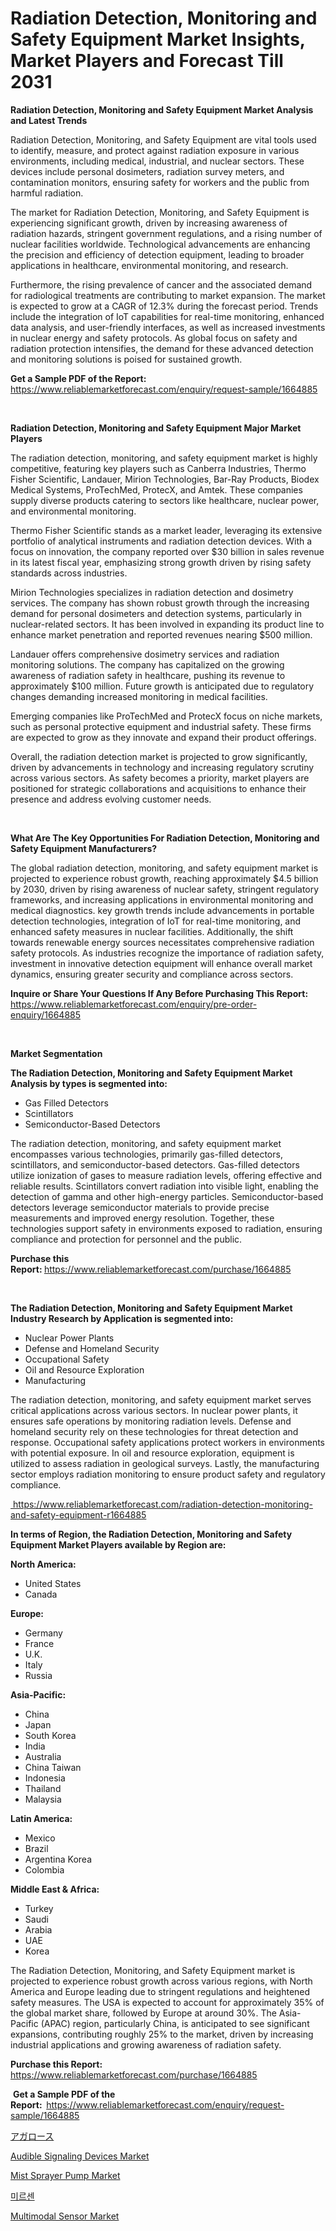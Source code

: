 <p><h1>Radiation Detection, Monitoring and Safety Equipment Market Insights, Market Players and Forecast Till 2031</h1></p><p><strong>Radiation Detection, Monitoring and Safety Equipment Market Analysis and Latest Trends</strong></p>
<p><p>Radiation Detection, Monitoring, and Safety Equipment are vital tools used to identify, measure, and protect against radiation exposure in various environments, including medical, industrial, and nuclear sectors. These devices include personal dosimeters, radiation survey meters, and contamination monitors, ensuring safety for workers and the public from harmful radiation.</p><p>The market for Radiation Detection, Monitoring, and Safety Equipment is experiencing significant growth, driven by increasing awareness of radiation hazards, stringent government regulations, and a rising number of nuclear facilities worldwide. Technological advancements are enhancing the precision and efficiency of detection equipment, leading to broader applications in healthcare, environmental monitoring, and research.</p><p>Furthermore, the rising prevalence of cancer and the associated demand for radiological treatments are contributing to market expansion. The market is expected to grow at a CAGR of 12.3% during the forecast period. Trends include the integration of IoT capabilities for real-time monitoring, enhanced data analysis, and user-friendly interfaces, as well as increased investments in nuclear energy and safety protocols. As global focus on safety and radiation protection intensifies, the demand for these advanced detection and monitoring solutions is poised for sustained growth.</p></p>
<p><strong>Get a Sample PDF of the Report:&nbsp;</strong> <a href="https://www.reliablemarketforecast.com/enquiry/request-sample/1664885?utm_campaign=1102&utm_medium=2&utm_source=Github&utm_content=ia&utm_term=29092024&utm_id=radiation-detection-monitoring-and-safety-equipment">https://www.reliablemarketforecast.com/enquiry/request-sample/1664885</a></p>
<p>&nbsp;</p>
<p><strong>Radiation Detection, Monitoring and Safety Equipment Major Market Players</strong></p>
<p><p>The radiation detection, monitoring, and safety equipment market is highly competitive, featuring key players such as Canberra Industries, Thermo Fisher Scientific, Landauer, Mirion Technologies, Bar-Ray Products, Biodex Medical Systems, ProTechMed, ProtecX, and Amtek. These companies supply diverse products catering to sectors like healthcare, nuclear power, and environmental monitoring.</p><p>Thermo Fisher Scientific stands as a market leader, leveraging its extensive portfolio of analytical instruments and radiation detection devices. With a focus on innovation, the company reported over $30 billion in sales revenue in its latest fiscal year, emphasizing strong growth driven by rising safety standards across industries.</p><p>Mirion Technologies specializes in radiation detection and dosimetry services. The company has shown robust growth through the increasing demand for personal dosimeters and detection systems, particularly in nuclear-related sectors. It has been involved in expanding its product line to enhance market penetration and reported revenues nearing $500 million.</p><p>Landauer offers comprehensive dosimetry services and radiation monitoring solutions. The company has capitalized on the growing awareness of radiation safety in healthcare, pushing its revenue to approximately $100 million. Future growth is anticipated due to regulatory changes demanding increased monitoring in medical facilities.</p><p>Emerging companies like ProTechMed and ProtecX focus on niche markets, such as personal protective equipment and industrial safety. These firms are expected to grow as they innovate and expand their product offerings.</p><p>Overall, the radiation detection market is projected to grow significantly, driven by advancements in technology and increasing regulatory scrutiny across various sectors. As safety becomes a priority, market players are positioned for strategic collaborations and acquisitions to enhance their presence and address evolving customer needs.</p></p>
<p>&nbsp;</p>
<p><strong>What Are The Key Opportunities For Radiation Detection, Monitoring and Safety Equipment Manufacturers?</strong></p>
<p><p>The global radiation detection, monitoring, and safety equipment market is projected to experience robust growth, reaching approximately $4.5 billion by 2030, driven by rising awareness of nuclear safety, stringent regulatory frameworks, and increasing applications in environmental monitoring and medical diagnostics. key growth trends include advancements in portable detection technologies, integration of IoT for real-time monitoring, and enhanced safety measures in nuclear facilities. Additionally, the shift towards renewable energy sources necessitates comprehensive radiation safety protocols. As industries recognize the importance of radiation safety, investment in innovative detection equipment will enhance overall market dynamics, ensuring greater security and compliance across sectors.</p></p>
<p><strong>Inquire or Share Your Questions If Any Before Purchasing This Report:</strong> <a href="https://www.reliablemarketforecast.com/enquiry/pre-order-enquiry/1664885?utm_campaign=1102&utm_medium=2&utm_source=Github&utm_content=ia&utm_term=29092024&utm_id=radiation-detection-monitoring-and-safety-equipment">https://www.reliablemarketforecast.com/enquiry/pre-order-enquiry/1664885</a></p>
<p>&nbsp;</p>
<p><strong>Market Segmentation</strong></p>
<p><strong>The Radiation Detection, Monitoring and Safety Equipment Market Analysis by types is segmented into:</strong></p>
<p><ul><li>Gas Filled Detectors</li><li>Scintillators</li><li>Semiconductor-Based Detectors</li></ul></p>
<p><p>The radiation detection, monitoring, and safety equipment market encompasses various technologies, primarily gas-filled detectors, scintillators, and semiconductor-based detectors. Gas-filled detectors utilize ionization of gases to measure radiation levels, offering effective and reliable results. Scintillators convert radiation into visible light, enabling the detection of gamma and other high-energy particles. Semiconductor-based detectors leverage semiconductor materials to provide precise measurements and improved energy resolution. Together, these technologies support safety in environments exposed to radiation, ensuring compliance and protection for personnel and the public.</p></p>
<p><strong>Purchase this Report:&nbsp;</strong><a href="https://www.reliablemarketforecast.com/purchase/1664885?utm_campaign=1102&utm_medium=2&utm_source=Github&utm_content=ia&utm_term=29092024&utm_id=radiation-detection-monitoring-and-safety-equipment">https://www.reliablemarketforecast.com/purchase/1664885</a></p>
<p>&nbsp;</p>
<p><strong>The Radiation Detection, Monitoring and Safety Equipment Market Industry Research by Application is segmented into:</strong></p>
<p><ul><li>Nuclear Power Plants</li><li>Defense and Homeland Security</li><li>Occupational Safety</li><li>Oil and Resource Exploration</li><li>Manufacturing</li></ul></p>
<p><p>The radiation detection, monitoring, and safety equipment market serves critical applications across various sectors. In nuclear power plants, it ensures safe operations by monitoring radiation levels. Defense and homeland security rely on these technologies for threat detection and response. Occupational safety applications protect workers in environments with potential exposure. In oil and resource exploration, equipment is utilized to assess radiation in geological surveys. Lastly, the manufacturing sector employs radiation monitoring to ensure product safety and regulatory compliance.</p></p>
<p><a href="https://www.reliablemarketforecast.com/radiation-detection-monitoring-and-safety-equipment-r1664885?utm_campaign=1102&utm_medium=2&utm_source=Github&utm_content=ia&utm_term=29092024&utm_id=radiation-detection-monitoring-and-safety-equipment">&nbsp;https://www.reliablemarketforecast.com/radiation-detection-monitoring-and-safety-equipment-r1664885</a></p>
<p><strong>In terms of Region, the Radiation Detection, Monitoring and Safety Equipment Market Players available by Region are:</strong></p>
<p>
    <p> <strong> North America: </strong>
        <ul>
            <li>United States</li>
            <li>Canada</li>
        </ul>
        </p> 
    <p> <strong> Europe: </strong>
        <ul>
            <li>Germany</li>
            <li>France</li>
            <li>U.K.</li>
            <li>Italy</li>
            <li>Russia</li>
        </ul>
        </p> 
    <p> <strong> Asia-Pacific: </strong>
        <ul>
            <li>China</li>
            <li>Japan</li>
            <li>South Korea</li>
            <li>India</li>
            <li>Australia</li>
            <li>China Taiwan</li>
            <li>Indonesia</li>
            <li>Thailand</li>
            <li>Malaysia</li>
        </ul>
        </p> 
    <p> <strong> Latin America: </strong>
        <ul>
            <li>Mexico</li>
            <li>Brazil</li>
            <li>Argentina Korea</li>
            <li>Colombia</li>
        </ul>
        </p> 
    <p> <strong> Middle East & Africa: </strong>
        <ul>
            <li>Turkey</li>
            <li>Saudi</li>
            <li>Arabia</li>
            <li>UAE</li>
            <li>Korea</li>
        </ul>
    </p>
    </p>
<p><p>The Radiation Detection, Monitoring, and Safety Equipment market is projected to experience robust growth across various regions, with North America and Europe leading due to stringent regulations and heightened safety measures. The USA is expected to account for approximately 35% of the global market share, followed by Europe at around 30%. The Asia-Pacific (APAC) region, particularly China, is anticipated to see significant expansions, contributing roughly 25% to the market, driven by increasing industrial applications and growing awareness of radiation safety.</p></p>
<p><strong>Purchase this Report: </strong><a href="https://www.reliablemarketforecast.com/purchase/1664885?utm_campaign=1102&utm_medium=2&utm_source=Github&utm_content=ia&utm_term=29092024&utm_id=radiation-detection-monitoring-and-safety-equipment">https://www.reliablemarketforecast.com/purchase/1664885</a></p>
<p>&nbsp;<strong>Get a Sample PDF of the Report:&nbsp;&nbsp;</strong><a href="https://www.reliablemarketforecast.com/enquiry/request-sample/1664885?utm_campaign=1102&utm_medium=2&utm_source=Github&utm_content=ia&utm_term=29092024&utm_id=radiation-detection-monitoring-and-safety-equipment">https://www.reliablemarketforecast.com/enquiry/request-sample/1664885</a></p>
<p><strong></strong></p>
<p><p><a href="https://github.com/mohamedbakry57/Market-Research-Report-List-6/blob/main/470272215869.md?utm_campaign=1102&utm_medium=2&utm_source=Github&utm_content=ia&utm_term=29092024&utm_id=radiation-detection-monitoring-and-safety-equipment">アガロース</a></p><p><a href="https://issuu.com/reportprime-2/docs/audible-signaling-devices-market-si_abd77921eeb486?utm_campaign=1102&utm_medium=2&utm_source=Github&utm_content=ia&utm_term=29092024&utm_id=radiation-detection-monitoring-and-safety-equipment">Audible Signaling Devices Market</a></p><p><a href="https://www.linkedin.com/pulse/mist-sprayer-pump-market-size-growth-trends-industry-analysis-3i3ee?utm_campaign=1102&utm_medium=2&utm_source=Github&utm_content=ia&utm_term=29092024&utm_id=radiation-detection-monitoring-and-safety-equipment">Mist Sprayer Pump Market</a></p><p><a href="https://github.com/laholand/Market-Research-Report-List-6/blob/main/116317315847.md?utm_campaign=1102&utm_medium=2&utm_source=Github&utm_content=ia&utm_term=29092024&utm_id=radiation-detection-monitoring-and-safety-equipment">미르센</a></p><p><a href="https://issuu.com/reportprime-2/docs/multimodal-sensor-market-size-2030._d64fbaf112fb4e?utm_campaign=1102&utm_medium=2&utm_source=Github&utm_content=ia&utm_term=29092024&utm_id=radiation-detection-monitoring-and-safety-equipment">Multimodal Sensor Market</a></p></p>